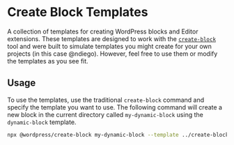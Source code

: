 # Create Block Templates

A collection of templates for creating WordPress blocks and Editor extensions. These templates are designed to work with the [`create-block`](https://developer.wordpress.org/block-editor/reference-guides/packages/packages-create-block/) tool and were built to simulate templates you might create for your own projects (in this case @ndiego). However, feel free to use them or modify the templates as you see fit.

## Usage

To use the templates, use the traditional `create-block` command and specify the template you want to use. The following command will create a new block in the current directory called `my-dynamic-block` using the `dynamic-block` template.

```bash
npx @wordpress/create-block my-dynamic-block --template ../create-block-templates/templates/dynamic-block
```
